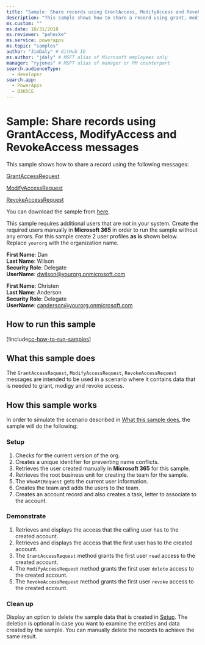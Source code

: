```yaml
---
title: "Sample: Share records using GrantAccess, ModifyAccess and RevokeAccess (Common Data Service) | Microsoft Docs" # Intent and product brand in a unique string of 43-59 chars including spaces
description: "This sample shows how to share a record using grant, modify and revoke access message." # 115-145 characters including spaces. This abstract displays in the search result.
ms.custom: ""
ms.date: 10/31/2018
ms.reviewer: "pehecke"
ms.service: powerapps
ms.topic: "samples"
author: "JimDaly" # GitHub ID
ms.author: "jdaly" # MSFT alias of Microsoft employees only
manager: "ryjones" # MSFT alias of manager or PM counterpart
search.audienceType: 
  - developer
search.app: 
  - PowerApps
  - D365CE
---
```

# Sample: Share records using GrantAccess, ModifyAccess and RevokeAccess messages

<!-- https://docs.microsoft.com/dynamics365/customer-engagement/developer/sample-share-records-using-grantaccess-modifyaccess-revokeaccess-messages 

Change sample to make sure it works with Common Data Service
-->

This sample shows how to share a record using the following messages:

[GrantAccessRequest](https://docs.microsoft.com/dotnet/api/microsoft.crm.sdk.messages.grantaccessrequest?view=dynamics-general-ce-9)

[ModifyAccessRequest](https://docs.microsoft.com/dotnet/api/microsoft.crm.sdk.messages.modifyaccessrequest?view=dynamics-general-ce-9)

[RevokeAccessRequest](https://docs.microsoft.com/dotnet/api/microsoft.crm.sdk.messages.revokeaccessrequest?view=dynamics-general-ce-9)

You can download the sample from [here](https://github.com/Microsoft/PowerApps-Samples/tree/master/cds/orgsvc/C%23/GrantModifyRevokeAccess).

This sample requires additional users that are not in your system. Create the required users manually in **Microsoft 365** in order to run the sample without any errors. For this sample create 2 user profiles **as is** shown below. Replace `yourorg` with the organization name.

**First Name**: Dan<br/>
**Last Name**: Wilson<br/>
**Security Role**: Delegate<br/>
**UserName**: dwilson@yourorg.onmicrosoft.com<br/>

**First Name**: Christen<br/>
**Last Name**: Anderson<br/>
**Security Role**: Delegate<br/>
**UserName**: canderson@yourorg.onmicrosoft.com<br/>

## How to run this sample

[!include[cc-how-to-run-samples](../../includes/cc-how-to-run-samples.md)]

## What this sample does

The `GrantAccessRequest`, `ModifyAccessRequest`, `RevokeAccessRequest` messages are intended to be used in a scenario where it contains data that is needed to grant, modigy and revoke access.

## How this sample works

In order to simulate the scenario described in [What this sample does](#what-this-sample-does), the sample will do the following:

### Setup

1. Checks for the current version of the org.
2. Creates a unique identifier for preventing name conflicts.
3. Retrieves the user created manually in **Microsoft 365** for this sample.
4. Retrieves the root business unit for creating the team for the sample.
5. The `WhoAMIRequest` gets the current user information.
6. Creates the team and adds the users to the team. 
7. Creates an account record and also creates a task, letter to associate to the account.

### Demonstrate

1. Retrieves and displays the access that the calling user has to the created account.
2. Retrieves and displays the access that the first user has to the created account. 
3. The `GrantAccessRequest` method grants the first user `read` access to the created account.
4. The `ModifyAccessRequest` method grants the first user `delete` access to the created account.
5. The `RevokeAccessRequest` method grants the first user `revoke` access to the created account.

### Clean up

Display an option to delete the sample data that is created in [Setup](#setup). The deletion is optional in case you want to examine the entities and data created by the sample. You can manually delete the records to achieve the same result.
